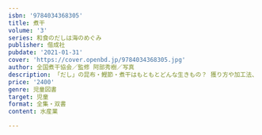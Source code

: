 ```yaml
---
isbn: '9784034368305'
title: 煮干
volume: '3'
series: 和食のだしは海のめぐみ
publisher: 偕成社
pubdate: '2021-01-31'
cover: 'https://cover.openbd.jp/9784034368305.jpg'
author: 全国煮干協会／監修 阿部秀樹／写真
description: 「だし」の昆布・鰹節・煮干はもともとどんな生きもの？ 獲り方や加工法、歴史、種類、だしの取り方は？　第3巻は『煮干』を紹介。
price: '2400'
genre: 児童図書
target: 児童
format: 全集・双書
content: 水産業

---
```

